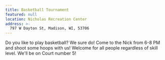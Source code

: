 ```yaml
---
title: Basketball Tournament
featured: null
location: Nicholas Recreation Center
address: >-
  797 W Dayton St, Madison, WI, 53706
---
```


Do you like to play basketball? We sure do! Come to the Nick from 6-8 PM and shoot some hoops with us! Welcome for all people regardless of skill level. We'll be on Court number 5!
